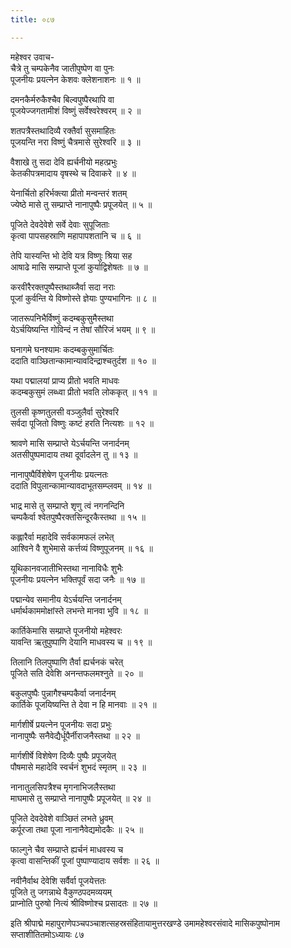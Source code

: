 ```yaml
---
title: ०८७

---
```

महेश्वर उवाच-  
चैत्रे तु चम्पकेनैव जातीपुष्पेण वा पुनः  
पूजनीयः प्रयत्नेन केशवः क्लेशनाशनः ॥ १ ॥


दमनकैर्मरुकैश्चैव बिल्वपुष्पैरथापि वा  
पूजयेज्जगतामीशं विष्णुं सर्वेश्वरेश्वरम् ॥ २ ॥


शतपत्रैस्तथादिव्यै रक्तैर्वा सुसमाहितः  
पूजयन्ति नरा विष्णुं चैत्रमासे सुरेश्वरि ॥ ३ ॥


वैशाखे तु सदा देवि ह्यर्चनीयो महत्प्रभुः  
केतकीपत्रमादाय वृषस्थे च दिवाकरे ॥ ४ ॥


येनार्चितो हरिर्भक्त्या प्रीतो मन्वन्तरं शतम्  
ज्येष्ठे मासे तु सम्प्राप्ते नानापुष्पैः प्रपूजयेत् ॥ ५ ॥


पूजिते देवदेवेशे सर्वे देवाः सुपूजिताः  
कृत्वा पापसहस्राणि महापापशतानि च ॥ ६ ॥


तेपि यास्यन्ति भो देवि यत्र विष्णुः श्रिया सह  
आषाढे मासि सम्प्राप्ते पूजां कुर्याद्विशेषतः ॥ ७ ॥


करवीरैरक्तपुष्पैस्तथाब्जैर्वा सदा नराः  
पूजां कुर्वन्ति ये विष्णोस्ते ज्ञेयाः पुण्यभागिनः ॥ ८ ॥


जातरूपनिभैर्विष्णुं कदम्बकुसुमैस्तथा  
येऽर्चयिष्यन्ति गोविन्दं न तेषां सौरिजं भयम् ॥ ९ ॥


घनागमे घनश्यामः कदम्बकुसुमार्चितः  
ददाति वाञ्छितान्कामान्यावदिन्द्राश्चतुर्दश ॥ १० ॥


यथा पद्मालयां प्राप्य प्रीतो भवति माधवः  
कदम्बकुसुमं लब्ध्वा प्रीतो भवति लोककृत् ॥ ११ ॥


तुलसी कृष्णतुलसी वञ्जुलैर्वा सुरेश्वरि  
सर्वदा पूजितो विष्णुः कष्टं हरति नित्यशः ॥ १२ ॥


श्रावणे मासि सम्प्राप्ते येऽर्चयन्ति जनार्दनम्  
अतसीपुष्पमादाय तथा दूर्वादलेन तु ॥ १३ ॥


नानापुष्पैर्विशेषेण पूजनीयः प्रयत्नतः  
ददाति विपुलान्कामान्यावदाभूतसम्प्लवम् ॥ १४ ॥


भाद्र मासे तु सम्प्राप्ते शृणु त्वं नगनन्दिनि  
चम्पकैर्वा श्वेतपुष्पैरक्तसिन्दूरकैस्तथा ॥ १५ ॥


कह्लारैर्वा महादेवि सर्वकामफलं लभेत्  
आश्विने वै शुभेमासे कर्त्तव्यं विष्णुपूजनम् ॥ १६ ॥


यूथिकानवजातीभिस्तथा नानाविधैः शुभैः  
पूजनीयः प्रयत्नेन भक्तिपूर्वं सदा जनैः ॥ १७ ॥


पद्मान्येव समानीय येऽर्चयन्ति जनार्दनम्  
धर्मार्थकाममोक्षांस्ते लभन्ते मानवा भुवि ॥ १८ ॥


कार्तिकेमासि सम्प्राप्ते पूजनीयो महेश्वरः  
यावन्ति ऋतुपुष्पाणि देयानि माधवस्य च ॥ १९ ॥


तिलानि तिलपुष्पाणि तैर्वा ह्यर्चनकं चरेत्  
पूजिते सति देवेशि अनन्तफलमश्नुते ॥ २० ॥


बकुलपुष्पैः पुन्नागैश्चम्पकैर्वा जनार्दनम्  
कार्तिके पूजयिष्यन्ति ते देवा न हि मानवाः ॥ २१ ॥


मार्गशीर्षे प्रयत्नेन पूजनीयः सदा प्रभुः  
नानापुष्पैः सनैवेद्यैर्धूपैर्नीराजनैस्तथा ॥ २२ ॥


मार्गशीर्षे विशेषेण दिव्यैः पुष्पैः प्रपूजयेत्  
पौषमासे महादेवि स्वर्चनं शुभदं स्मृतम् ॥ २३ ॥


नानातुलसिपत्रैश्च मृगनाभिजलैस्तथा  
माघमासे तु सम्प्राप्ते नानापुष्पैः प्रपूजयेत् ॥ २४ ॥


पूजिते देवदेवेशे वाञ्छितं लभते ध्रुवम्  
कर्पूरजा तथा पूजा नानानैवेद्यमोदकैः ॥ २५ ॥


फाल्गुने चैव सम्प्राप्ते ह्यर्चनं माधवस्य च  
कृत्वा वासन्तिकीं पूजां पुष्पाण्यादाय सर्वशः ॥ २६ ॥


नवीनैर्वाथ देवेशि सर्वैर्वा पूजयेत्ततः  
पूजिते तु जगन्नाथे वैकुण्ठपदमव्ययम्  
प्राप्नोति पुरुषो नित्यं श्रीविष्णोश्च प्रसादतः ॥ २७ ॥


इति श्रीपाद्मे महापुराणेपञ्चपञ्चाशत्सहस्रसंहितायामुत्तरखण्डे उमामहेश्वरसंवादे मासिकपुष्पोनाम सप्ताशीतितमोऽध्यायः ८७